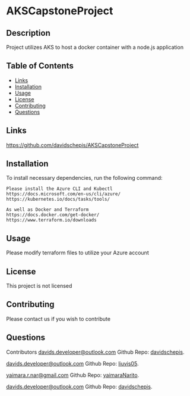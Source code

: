 # AKSCapstoneProject

## Description
Project utilizes AKS to host a docker container with a node.js application

## Table of Contents

- [Links](#links)
- [Installation](#installation)
- [Usage](#usage)
- [License](#license)
- [Contributing](#contributing)
- [Questions](#questions)

 ## Links
https://github.com/davidschepis/AKSCapstoneProject


 ## Installation
To install necessary dependencies, run the following command:

```
Please install the Azure CLI and Kubectl
https://docs.microsoft.com/en-us/cli/azure/
https://kubernetes.io/docs/tasks/tools/

As well as Docker and Terraform
https://docs.docker.com/get-docker/
https://www.terraform.io/downloads
```

 ## Usage
Please modify terraform files to utilize your Azure account

 ## License
This project is not licensed

 ## Contributing
Please contact us if you wish to contribute

 ## Questions
Contributors
[davids.developer@outlook.com](mailto:davids.developer@outlook.com)
Github Repo: [davidschepis](https://github.com/davidschepis).

[davids.developer@outlook.com](mailto:davids.developer@outlook.com)
Github Repo: [liuvis05](https://github.com/liuvis05).

[yaimara.r.nar@gmail.com](mailto:yaimara.r.nar@gmail.com)
Github Repo: [yaimaraNarito](https://github.com/yaimaraNarito).

[davids.developer@outlook.com](mailto:davids.developer@outlook.com)
Github Repo: [davidschepis](https://github.com/davidschepis).

